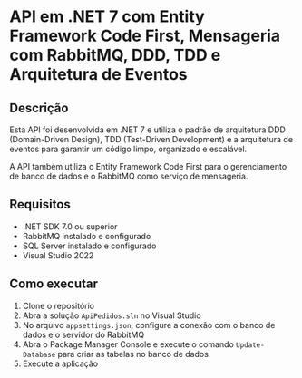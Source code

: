 # API em .NET 7 com Entity Framework Code First, Mensageria com RabbitMQ, DDD, TDD e Arquitetura de Eventos

## Descrição

Esta API foi desenvolvida em .NET 7 e utiliza o padrão de arquitetura DDD (Domain-Driven Design), TDD (Test-Driven Development) e a arquitetura de eventos para garantir um código limpo, organizado e escalável.

A API também utiliza o Entity Framework Code First para o gerenciamento de banco de dados e o RabbitMQ como serviço de mensageria.

## Requisitos

- .NET SDK 7.0 ou superior
- RabbitMQ instalado e configurado
- SQL Server instalado e configurado
- Visual Studio 2022

## Como executar

1. Clone o repositório
2. Abra a solução `ApiPedidos.sln` no Visual Studio
3. No arquivo `appsettings.json`, configure a conexão com o banco de dados e o servidor do RabbitMQ
4. Abra o Package Manager Console e execute o comando `Update-Database` para criar as tabelas no banco de dados
5. Execute a aplicação
